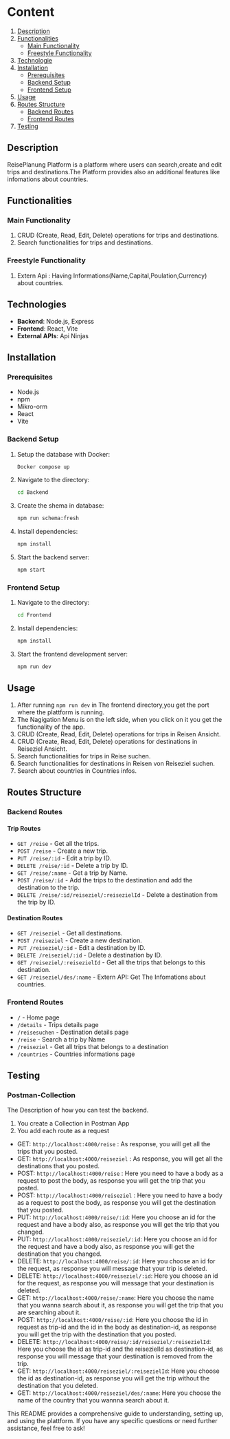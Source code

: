 # Content
1. [Description](#description)
2. [Functionalities](#functionalities)
   - [Main Functionality](#main-functionality)
   - [Freestyle Functionality](#freestyle-functionality)
3. [Technologie](#technologie)
4. [Installation](#installation)
   - [Prerequisites](#prerequisites)
   - [Backend Setup](#backend-setup)
   - [Frontend Setup](#frontend-setup)
5. [Usage](#usage)
6. [Routes Structure](#routes-structure)
   - [Backend Routes](#backend-routes)
   - [Frontend Routes](#frontend-routes)
7. [Testing](#testing)


## Description
ReisePlanung Platform is a platform where users can search,create and edit trips and destinations.The Platform provides also an additional features like infomations about countries.

## Functionalities


### Main Functionality
1. CRUD (Create, Read, Edit, Delete) operations for trips and destinations.
2. Search functionalities for trips and destinations.

### Freestyle Functionality
1. Extern Api : Having Informations(Name,Capital,Poulation,Currency) about countries.

## Technologies
- **Backend**: Node.js, Express
- **Frontend**: React, Vite
- **External APIs**: Api Ninjas

## Installation

### Prerequisites
- Node.js 
- npm  
- Mikro-orm
- React
- Vite


### Backend Setup
1. Setup the database with Docker:
   ```sh
   Docker compose up
   ```
2. Navigate to the directory:
   ```sh
   cd Backend
   ```
3. Create the shema in database:
   ```sh
   npm run schema:fresh
   ```
4. Install dependencies:
   ```sh
   npm install

5. Start the backend server:
   ```sh
   npm start
   ```

### Frontend Setup
1. Navigate to the directory:
   ```sh
   cd Frontend
   ```
2. Install dependencies:
   ```sh
   npm install
   ```
3. Start the frontend development server:
   ```sh
   npm run dev
   ```

## Usage
1. After running `npm run dev` in The frontend directory,you get the port where the plattform is running.
2. The Nagigation Menu is on the left side, when you click on it you get the functionality of the app.
3. CRUD (Create, Read, Edit, Delete) operations for trips in Reisen Ansicht. 
4. CRUD (Create, Read, Edit, Delete) operations for destinations in Reiseziel Ansicht.
5. Search functionalities for trips in Reise suchen.
6. Search functionalities for destinations in Reisen von Reiseziel suchen.
7. Search about countries in Countries infos.

## Routes Structure

### Backend Routes

#### Trip Routes
- `GET /reise` - Get all the trips.
- `POST /reise` - Create a new trip.
- `PUT /reise/:id` - Edit a trip by ID.
- `DELETE /reise/:id` - Delete a trip by ID.
- `GET /reise/:name` - Get a trip by Name.
- `POST /reise/:id` - Add the trips to the destination and add the destination to the trip.
- `DELETE /reise/:id/reiseziel/:reisezielId` - Delete a destination from the trip by ID.

#### Destination Routes
- `GET /reiseziel` - Get all destinations.
- `POST /reiseziel` - Create a new destination.
- `PUT /reiseziel/:id` - Edit a destination by ID.
- `DELETE /reiseziel/:id` - Delete a destination by ID.
- `GET /reiseziel/:reisezielId` - Get all the trips that belongs to this destination.
- `GET /reiseziel/des/:name` - Extern API: Get The Infomations about countries.


### Frontend Routes
- `/` - Home page
- `/details` - Trips details page
- `/reisesuchen` - Destination details page
- `/reise` - Search a trip by Name
- `/reiseziel` - Get all trips that belongs to a destination
- `/countries` - Countries informations page


## Testing

### Postman-Collection 
The Description of how you can test the backend.
1. You create a Collection in Postman App
2. You add each route as a request 

- GET: `http://localhost:4000/reise` : As response, you will get all the trips that you posted.
- GET: `http://localhost:4000/reiseziel` : As response, you will get all the destinations that you posted.
- POST: `http://localhost:4000/reise` : Here you need to have a body as a request to post the body, as response you will get the trip that you posted.
- POST: `http://localhost:4000/reiseziel` : Here you need to have a body as a request to post the body, as response you will get the destination that you posted.
- PUT: `http://localhost:4000/reise/:id`: Here you choose an id for the request and have a body also, as response you will get the trip that you changed.
- PUT: `http://localhost:4000/reiseziel/:id`: Here you choose an id for the request and have a body also, as response you will get the destination that you changed.
- DELETE: `http://localhost:4000/reise/:id`: Here you choose an id for the request, as response you will message that your trip is deleted.
- DELETE: `http://localhost:4000/reiseziel/:id`: Here you choose an id for the request, as response you will message that your destination is deleted.
- GET: `http://localhost:4000/reise/:name`: Here you choose the name that you wanna search about it, as response you will get the trip that you are searching about it.
- POST: `http://localhost:4000/reise/:id`: Here you choose the id in request as trip-id and the id in the body as destination-id, as response you will get the trip with the destination that you posted.
- DELETE: `http://localhost:4000/reise/:id/reiseziel/:reisezielId`: Here you choose the id as trip-id and the reisezielId as destination-id, as response you will message that your destination is removed from the trip.
- GET: `http://localhost:4000/reiseziel/:reisezielId`: Here you choose the id as destination-id, as response you will get the trip without the destination that you deleted.
- GET: `http://localhost:4000/reiseziel/des/:name`: Here you choose the name of the country that you wannna search about it.




This README provides a comprehensive guide to understanding, setting up, and using the plattform. If you have any specific questions or need further assistance, feel free to ask!